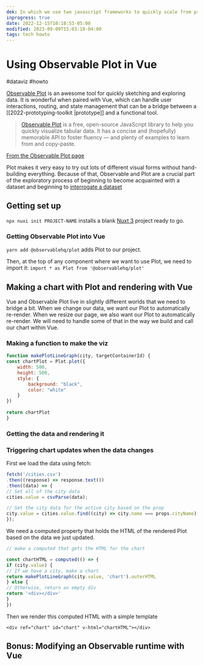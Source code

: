 ```yaml
---
dek: In which we use two javascript frameworks to quickly scale from prototype to functional tool
inprogress: true
date: 2022-12-15T10:18:53-05:00
modified: 2023-09-09T15:03:10-04:00
tags: tech howto
---
```


# Using Observable Plot in Vue

#dataviz #howto 

[Observable Plot](https://observablehq.com/@observablehq/plot) is an awesome tool for quickly sketching and exploring data. It is wonderful when paired with Vue, which can handle user interactions, routing, and state management that can be a bridge between a [[2022-prototyping-toolkit |prototype]] and a functional tool. 

> [Observable Plot](https://github.com/observablehq/plot) is a free, open-source JavaScript library to help you quickly visualize tabular data. It has a concise and (hopefully) memorable API to foster fluency — and plenty of examples to learn from and copy-paste. 

[From the Observable Plot page](https://observablehq.com/@observablehq/plot)

Plot makes it very easy to try out lots of different visual forms without hand-building everything. Because of that, Observable and Plot are a crucial part of the exploratory process of beginning to become acquainted with a dataset and beginning to [interrogate a dataset](https://observablehq.com/@ejfox/data-interrogation-template)

## Getting set up

`npx nuxi init PROJECT-NAME` installs a blank [Nuxt 3](https://nuxt.com) project ready to go. 

### Getting Observable Plot into Vue

`yarn add @observablehq/plot` adds Plot to our project.

Then, at the top of any component where we want to use Plot, we need to import it: `import * as Plot from '@observablehq/plot'`

## Making a chart with Plot and rendering with Vue

Vue and Observable Plot live in slightly different worlds that we need to bridge a bit. When we change our data, we want our Plot to automatically re-render. When we resize our page, we also want our Plot to automatically re-render. We will need to handle some of that in the way we build and call our chart within Vue. 

### Making a function to make the viz

```js
function makePlotLineGraph(city, targetContainerId) {
const chartPlot = Plot.plot({
	width: 500,
	height: 500,
	style: {
		background: "black",
		color: "white"
	}
})
  
return chartPlot
}
```

### Getting the data and rendering it

### Triggering chart updates when the data changes

First we load the data using fetch:

```js
fetch('/cities.csv')
.then((response) => response.text())
.then((data) => {
// Set all of the city data
cities.value = csvParse(data);

// Set the city data for the active city based on the prop
city.value = cities.value.find((city) => city.name === props.cityName);
});
```

We need a computed property that holds the HTML of the rendered Plot based on the data we just updated. 

```js
// make a computed that gets the HTML for the chart

const chartHTML = computed(() => {
if (city.value) {
// If we have a city, make a chart
return makePlotLineGraph(city.value, 'chart').outerHTML
} else {
// Otherwise, return an empty div
return '<div></div>'
}
})
```

Then we render this computed HTML with a simple template

```vue
<div ref="chart" id="chart" v-html="chartHTML"></div>
```

## Bonus: Modifying an Observable runtime with Vue
